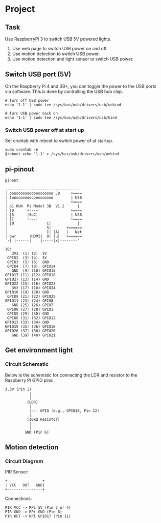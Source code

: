 # Project

## Task

Use RaspberryPi 3 to switch USB 5V powered lights. 

1. Use web page to switch USB power on and off.
1. Use motion detection to switch USB power.
1. Use motion detection and light sensor to switch USB power.

## Switch USB port (5V)

On the Raspberry Pi 4 and 3B+, you can toggle the power to the USB ports via software. This is done by controlling the USB hub chip. 

```
# Turn off USB power
echo '1-1' | sudo tee /sys/bus/usb/drivers/usb/unbind

# Turn USB power back on
echo '1-1' | sudo tee /sys/bus/usb/drivers/usb/bind
```

### Switch USB power off at start up

Set crontab with reboot to switch power of at startup.

```
sudo crontab -e
@reboot echo '1-1' > /sys/bus/usb/drivers/usb/unbind
```

## pi-pinout
`pinout`

```
,--------------------------------.
| oooooooooooooooooooo J8     +====
| 1ooooooooooooooooooo        | USB
|                             +====
| o1 RUN  Pi Model 3B  V1.2      |
| |D      +---+               +====
| |S      |SoC|               | USB
| |I      +---+               +====
| |0               C|            |
|                  S|       +======
|                  I| |A|   |   Net
| pwr      |HDMI|  0| |u|   +======
`-| |------|    |-----|x|--------'

J8:
   3V3  (1) (2)  5V    
 GPIO2  (3) (4)  5V    
 GPIO3  (5) (6)  GND   
 GPIO4  (7) (8)  GPIO14
   GND  (9) (10) GPIO15
GPIO17 (11) (12) GPIO18
GPIO27 (13) (14) GND   
GPIO22 (15) (16) GPIO23
   3V3 (17) (18) GPIO24
GPIO10 (19) (20) GND   
 GPIO9 (21) (22) GPIO25
GPIO11 (23) (24) GPIO8 
   GND (25) (26) GPIO7 
 GPIO0 (27) (28) GPIO1 
 GPIO5 (29) (30) GND   
 GPIO6 (31) (32) GPIO12
GPIO13 (33) (34) GND   
GPIO19 (35) (36) GPIO16
GPIO26 (37) (38) GPIO20
   GND (39) (40) GPIO21
```

## Get environment light

### Circuit Schematic

Below is the schematic for connecting the LDR and resistor to the Raspberry Pi GPIO pins:

```
3.3V (Pin 1)
           |
           |
          [LDR]
           |
           |--- GPIO (e.g., GPIO18, Pin 12)
           |
          [10kΩ Resistor]
           |
           |
         GND (Pin 6)
```
## Motion detection

### Circuit Diagram

PIR Sensor:
```
+----------------+
| VCC   OUT   GND|
+----------------+
```

Connections:
```
PIR VCC -> RPi 5V (Pin 2 or 4)
PIR GND -> RPi GND (Pin 6)
PIR OUT -> RPi GPIO17 (Pin 11)
```
